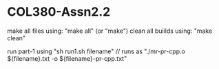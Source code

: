 # COL380-Assn2.2

make all files using: "make all" (or "make")
clean all buiilds using: "make clean"

run part-1 using "sh run1.sh filename"  // runs as "./mr-pr-cpp.o ${filename}.txt -o ${filename}-pr-cpp.txt"
